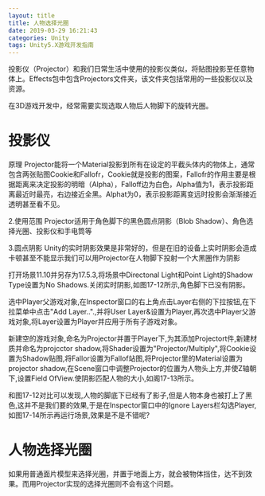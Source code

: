```yaml
---
layout: title
title: 人物选择光圈
date: 2019-03-29 16:21:43
categories: Unity
tags: Unity5.X游戏开发指南
---
```

投影仪（Projector）和我们日常生活中使用的投影仪类似，将贴图投影至任意物体上。Effects包中包含Projectors文件夹，该文件夹包括常用的一些投影仪以及资源。

在3D游戏开发中，经常需要实现选取人物后人物脚下的旋转光圈。

<!--more-->

# 投影仪

原理
Projector能将一个Material投影到所有在设定的平截头体内的物体上，通常包含两张贴图Cookie和Fallofr，Cookie就是投影的图案，Fallofr的作用主要是根据距离来决定投影的明暗（Alpha），Falloff边为白色，Alpha值为1，表示投影距离最近时最亮，右边接近全黑。Alphat为0，表示投影距离变远时投影会渐渐接近透明甚至看不见。

2.使用范围
Projector适用于角色脚下的黑色圆点阴影（Blob Shadow）、角色选择光圈、投影仪和手电筒等

3.圆点阴影
Unity的实时阴影效果是非常好的，但是在旧的设备上实时阴影会造成卡顿甚至不能显示我们可以用Projector在人物脚下投射一个大黑圈作为阴影

打开场景11.10并另存为17.5.3,将场景中Directonal Light和Point Light的Shadow Type设置为No Shadows.关闭实时阴影,如图17-12所示,角色脚下已没有阴影。

选中Player父游戏对象,在Inspector窗口的右上角点击Layer右侧的下拉按钮,在下拉菜单中点击"Add Layer..".,并将User Layer&设置为Player,再次选中Player父游戏对象,将Layer设置为Player并应用于所有子游戏对象。

新建空的游戏对象,命名为Projector并置于Player下,为其添加Projectort件,新建材质并命名为projcctor shadow,将Shader设置为"Projector/Multiply",将Cookie设置为Shadow贴图,将Fallor设置为Fallof站图,将Projector里的Material设置为projector shadow,在Scene窗口中调整Projector的位置为人物头上方,并使Z轴朝下,设置Field OfView.使阴影匹配人物的大小,如阁17-13所示。

和图17-12对比可以发现,人物的脚底下已经有了影子,但是人物本身也被打上了黑色,这并不是我们要的效果,于是在Inspector窗口中的Ignore Layers栏勾选Player,如图17-14所示再运行场景,效果是不是不错呢?

# 人物选择光圈
如果用普通面片模型来选择光圈，并置于地面上方，就会被物体挡住，达不到效果。而用Projector实现的选择光圈则不会有这个问题。

